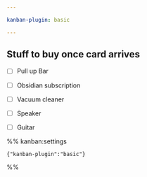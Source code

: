 ```yaml
---

kanban-plugin: basic

---
```


## Stuff to buy once card arrives

- [ ] Pull up Bar
- [ ] Obsidian subscription
- [ ] Vacuum cleaner
- [ ] Speaker
- [ ] Guitar




%% kanban:settings
```
{"kanban-plugin":"basic"}
```
%%